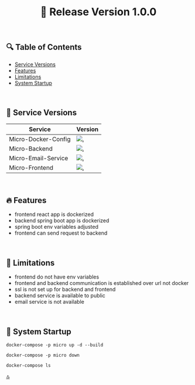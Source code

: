 <h1 id="top" align="center">🚢 Release Version 1.0.0 </h1> 

<br/>

## 🔍 Table of Contents

- [Service Versions](#service-versions)
- [Features](#features)
- [Limitations](#limitations)
- [System Startup](#system-startup)
 
<br/>

<h2 id="service-versions">🧩 Service Versions</h2> 

| Service               | Version                                                                                                                                                                           |
|-----------------------|-----------------------------------------------------------------------------------------------------------------------------------------------------------------------------------|
| Micro-Docker-Config   | [![.](https://img.shields.io/badge/1.0.0-233838?style=flat&label=release&labelColor=4A154B&color=233838)](https://github.com/ahmettoguz/Micro-Docker-Config/tree/release/1.0.0)   |
| Micro-Backend         | [![.](https://img.shields.io/badge/1.0.0-233838?style=flat&label=release&labelColor=4A154B&color=233838)](https://github.com/ahmettoguz/Micro-Backend/tree/release/1.0.0)         |
| Micro-Email-Service   | [![.](https://img.shields.io/badge/1.0.0-233838?style=flat&label=release&labelColor=4A154B&color=233838)](https://github.com/ahmettoguz/Micro-Email-Service/tree/release/1.0.0)   |
| Micro-Frontend        | [![.](https://img.shields.io/badge/1.0.0-233838?style=flat&label=release&labelColor=4A154B&color=233838)](https://github.com/ahmettoguz/Micro-Frontend/tree/release/1.0.0)        |

<br/>

<h2 id="features">🔥 Features</h2>

+ frontend react app is dockerized
+ backend spring boot app is dockerized
+ spring boot env variables adjusted
+ frontend can send request to backend

<br/>

<h2 id="limitations">🚧 Limitations</h2>

- frontend do not have env variables
- frontend and backend communication is established over url not docker
- ssl is not set up for backend and frontend
- backend service is available to public
- email service is not available

<br/>
  
<h2 id="system-startup">🚀 System Startup</h2> 

```
docker-compose -p micro up -d --build

docker-compose -p micro down

docker-compose ls
```

[🔝](#top)
